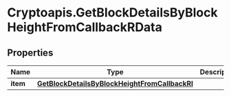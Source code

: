 # Cryptoapis.GetBlockDetailsByBlockHeightFromCallbackRData

## Properties

Name | Type | Description | Notes
------------ | ------------- | ------------- | -------------
**item** | [**GetBlockDetailsByBlockHeightFromCallbackRI**](GetBlockDetailsByBlockHeightFromCallbackRI.md) |  | 



